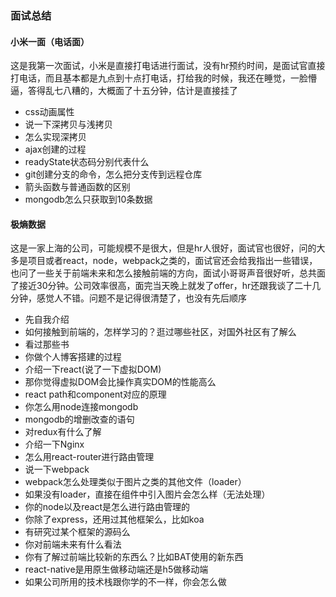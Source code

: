 ### 面试总结

#### 小米一面（电话面）
这是我第一次面试，小米是直接打电话进行面试，没有hr预约时间，是面试官直接打电话，而且基本都是九点到十点打电话，打给我的时候，我还在睡觉，一脸懵逼，答得乱七八糟的，大概面了十五分钟，估计是直接挂了

+ css动画属性
+ 说一下深拷贝与浅拷贝
+ 怎么实现深拷贝
+ ajax创建的过程
+ readyState状态码分别代表什么
+ git创建分支的命令，怎么把分支传到远程仓库
+ 箭头函数与普通函数的区别
+ mongodb怎么只获取到10条数据

#### 极熵数据
这是一家上海的公司，可能规模不是很大，但是hr人很好，面试官也很好，问的大多是项目或者react，node，webpack之类的，面试官还会给我指出一些错误，也问了一些关于前端未来和怎么接触前端的方向，面试小哥哥声音很好听，总共面了接近30分钟。公司效率很高，面完当天晚上就发了offer，hr还跟我谈了二十几分钟，感觉人不错。问题不是记得很清楚了，也没有先后顺序

+ 先自我介绍
+ 如何接触到前端的，怎样学习的？逛过哪些社区，对国外社区有了解么
+ 看过那些书
+ 你做个人博客搭建的过程
+ 介绍一下react(说了一下虚拟DOM)
+ 那你觉得虚拟DOM会比操作真实DOM的性能高么
+ react path和component对应的原理
+ 你怎么用node连接mongodb
+ mongodb的增删改查的语句
+ 对redux有什么了解
+ 介绍一下Nginx
+ 怎么用react-router进行路由管理
+ 说一下webpack
+ webpack怎么处理类似于图片之类的其他文件（loader）
+ 如果没有loader，直接在组件中引入图片会怎么样（无法处理）
+ 你的node以及react是怎么进行路由管理的
+ 你除了express，还用过其他框架么，比如koa
+ 有研究过某个框架的源码么
+ 你对前端未来有什么看法
+ 你有了解过前端比较新的东西么？比如BAT使用的新东西
+ react-native是用原生做移动端还是h5做移动端
+ 如果公司所用的技术栈跟你学的不一样，你会怎么做

